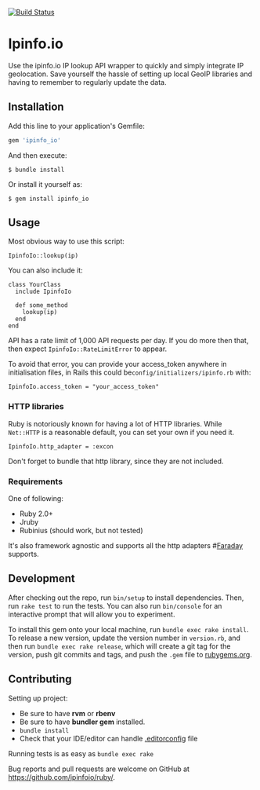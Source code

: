 [![Build Status](https://travis-ci.org/ipinfoio/ruby.svg?branch=master)](https://travis-ci.org/ipinfoio/ruby)

# Ipinfo.io

Use the ipinfo.io IP lookup API wrapper to quickly and simply integrate IP geolocation. Save yourself the hassle of setting up local GeoIP libraries and having to remember to regularly update the data.

## Installation

Add this line to your application's Gemfile:

```ruby
gem 'ipinfo_io'
```

And then execute:

    $ bundle install

Or install it yourself as:

    $ gem install ipinfo_io

## Usage

Most obvious way to use this script:

```
IpinfoIo::lookup(ip)
```

You can also include it:

```
class YourClass
  include IpinfoIo

  def some_method
    lookup(ip)
  end
end
```

API has a rate limit of 1,000 API requests per day. If you do more then that, then expect `IpinfoIo::RateLimitError` to appear.

To avoid that error, you can provide your access_token anywhere in initialisation files, in Rails this could be`config/initializers/ipinfo.rb` with:

```
IpinfoIo.access_token = "your_access_token"
```

### HTTP libraries
Ruby is notoriously known for having a lot of HTTP libraries. While `Net::HTTP` is a reasonable default, you can set your own if you need it.

```
IpinfoIo.http_adapter = :excon
```

Don't forget to bundle that http library, since they are not included.

### Requirements
One of following:
- Ruby 2.0+
- Jruby
- Rubinius (should work, but not tested)

It's also framework agnostic and supports all the http adapters #[Faraday](https://github.com/lostisland/faraday/tree/29feeb92e3413d38ffc1fd3a3479bb48a0915730#faraday) supports.

## Development

After checking out the repo, run `bin/setup` to install dependencies. Then, run `rake test` to run the tests. You can also run `bin/console` for an interactive prompt that will allow you to experiment.

To install this gem onto your local machine, run `bundle exec rake install`. To release a new version, update the version number in `version.rb`, and then run `bundle exec rake release`, which will create a git tag for the version, push git commits and tags, and push the `.gem` file to [rubygems.org](https://rubygems.org).

## Contributing

Setting up project:
- Be sure to have **rvm** or **rbenv**
- Be sure to have **bundler gem** installed.
- `bundle install`
- Check that your IDE/editor can handle [.editorconfig](http://editorconfig.org) file

Running tests is as easy as `bundle exec rake`

Bug reports and pull requests are welcome on GitHub at https://github.com/ipinfoio/ruby/.


